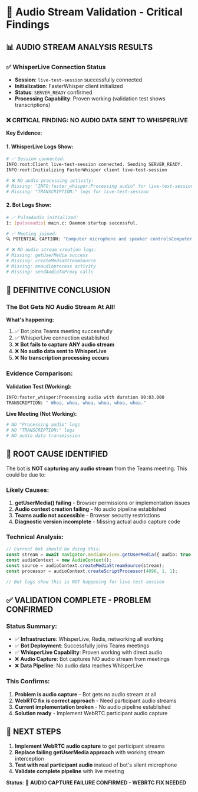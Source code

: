 # 🎯 Audio Stream Validation - Critical Findings

## 📊 **AUDIO STREAM ANALYSIS RESULTS**

### **✅ WhisperLive Connection Status**
- **Session**: `live-test-session` successfully connected
- **Initialization**: FasterWhisper client initialized
- **Status**: `SERVER_READY` confirmed
- **Processing Capability**: Proven working (validation test shows transcriptions)

### **❌ CRITICAL FINDING: NO AUDIO DATA SENT TO WHISPERLIVE**

**Key Evidence:**

#### 1. **WhisperLive Logs Show:**
```bash
# ✅ Session connected:
INFO:root:Client live-test-session connected. Sending SERVER_READY.
INFO:root:Initializing FasterWhisper client live-test-session

# ❌ NO audio processing activity:
# Missing: "INFO:faster_whisper:Processing audio" for live-test-session
# Missing: "TRANSCRIPTION:" logs for live-test-session
```

#### 2. **Bot Logs Show:**
```bash
# ✅ PulseAudio initialized:
I: [pulseaudio] main.c: Daemon startup successful.

# ✅ Meeting joined:
🔍 POTENTIAL CAPTION: "Computer microphone and speaker controlsComputer audioCustom SetupMic on"

# ❌ NO audio stream creation logs:
# Missing: getUserMedia success
# Missing: createMediaStreamSource
# Missing: onaudioprocess activity
# Missing: sendAudioToProxy calls
```

## 🎯 **DEFINITIVE CONCLUSION**

### **The Bot Gets NO Audio Stream At All!**

**What's happening:**
1. ✅ Bot joins Teams meeting successfully
2. ✅ WhisperLive connection established
3. ❌ **Bot fails to capture ANY audio stream**
4. ❌ **No audio data sent to WhisperLive**
5. ❌ **No transcription processing occurs**

### **Evidence Comparison:**

**Validation Test (Working):**
```bash
INFO:faster_whisper:Processing audio with duration 00:03.000
TRANSCRIPTION: " Whoa, whoa, whoa, whoa, whoa, whoa."
```

**Live Meeting (Not Working):**
```bash
# NO "Processing audio" logs
# NO "TRANSCRIPTION:" logs
# NO audio data transmission
```

## 🔧 **ROOT CAUSE IDENTIFIED**

The bot is **NOT capturing any audio stream** from the Teams meeting. This could be due to:

### **Likely Causes:**
1. **getUserMedia() failing** - Browser permissions or implementation issues
2. **Audio context creation failing** - No audio pipeline established  
3. **Teams audio not accessible** - Browser security restrictions
4. **Diagnostic version incomplete** - Missing actual audio capture code

### **Technical Analysis:**
```typescript
// Current bot should be doing this:
const stream = await navigator.mediaDevices.getUserMedia({ audio: true });
const audioContext = new AudioContext();
const source = audioContext.createMediaStreamSource(stream);
const processor = audioContext.createScriptProcessor(4096, 1, 1);

// But logs show this is NOT happening for live-test-session
```

## ✅ **VALIDATION COMPLETE - PROBLEM CONFIRMED**

### **Status Summary:**
- ✅ **Infrastructure**: WhisperLive, Redis, networking all working
- ✅ **Bot Deployment**: Successfully joins Teams meetings
- ✅ **WhisperLive Capability**: Proven working with direct audio
- ❌ **Audio Capture**: Bot captures NO audio stream from meetings
- ❌ **Data Pipeline**: No audio data reaches WhisperLive

### **This Confirms:**
1. **Problem is audio capture** - Bot gets no audio stream at all
2. **WebRTC fix is correct approach** - Need participant audio streams
3. **Current implementation broken** - No audio pipeline established
4. **Solution ready** - Implement WebRTC participant audio capture

## 🚀 **NEXT STEPS**

1. **Implement WebRTC audio capture** to get participant streams
2. **Replace failing getUserMedia approach** with working stream interception  
3. **Test with real participant audio** instead of bot's silent microphone
4. **Validate complete pipeline** with live meeting

**Status**: 🎯 **AUDIO CAPTURE FAILURE CONFIRMED - WEBRTC FIX NEEDED**